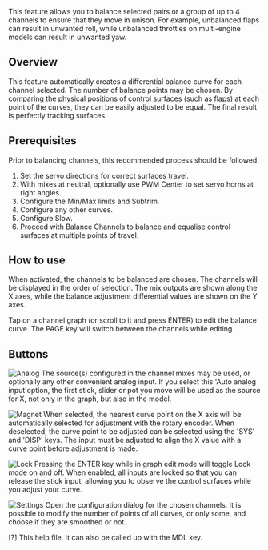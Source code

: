 This feature allows you to balance selected pairs or a group of up to 4 channels to ensure that they move in unison. For example, unbalanced flaps can result in unwanted roll, while unbalanced throttles on multi-engine models can result in unwanted yaw.

## Overview
This feature automatically creates a differential balance curve for each channel selected. The number of balance points may be chosen. By comparing the physical positions of control surfaces (such as flaps) at each point of the curves, they can be easily adjusted to be equal. The final result is perfectly tracking surfaces.

## Prerequisites 
Prior to balancing channels, this recommended process should be followed:
1. Set the servo directions for correct surfaces travel.
2. With mixes at neutral, optionally use PWM Center to set servo horns at right angles.
3. Configure the Min/Max limits and Subtrim.
4. Configure any other curves.
5. Configure Slow.
6. Proceed with Balance Channels to balance and equalise control surfaces at multiple points of travel.

## How to use
When activated, the channels to be balanced are chosen. The channels will be displayed in the order of selection. The mix outputs are shown along the X axes, while the balance adjustment differential values are shown on the Y axes. 

Tap on a channel graph (or scroll to it and press ENTER) to edit the balance curve. The PAGE key will switch between the channels while editing.

## Buttons
![Analog](/bitmaps/system/icon_analog.png) The source(s) configured in the channel mixes may be used, or optionally any other convenient analog input. If you select this 'Auto analog input'option, the first stick, slider or pot you move will be used as the source for X, not only in the graph, but also in the model.

![Magnet](/bitmaps/system/icon_magnet.png) When selected, the nearest curve point on the X axis will be automatically selected for adjustment with the rotary encoder. When deselected, the curve point to be adjusted can be selected using the 'SYS' and 'DISP' keys. The input must be adjusted to align the X value with a curve point before adjustment is made.

![Lock](/bitmaps/system/icon_lock.png) Pressing the ENTER key while in graph edit mode will toggle Lock mode on and off. When enabled, all inputs are locked so that you can release the stick input, allowing you to observe the control surfaces while you adjust your curve.

![Settings](/bitmaps/system/icon_system.png) Open the configuration dialog for the chosen channels. It is possible to modify the number of points of all curves, or only some, and choose if they are smoothed or not.

[?] This help file. It can also be called up with the MDL key.